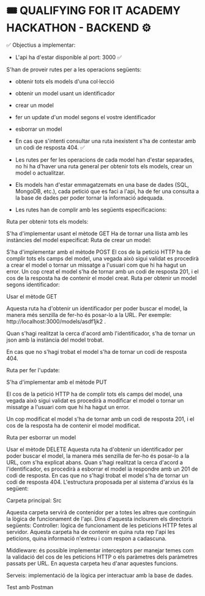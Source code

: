 # 🎟 QUALIFYING FOR IT ACADEMY HACKATHON - BACKEND ⚙️

✅ Objectius a implementar:

- L'api ha d'estar disponible al port: 3000 ✅

S'han de proveir rutes per a les operacions següents:

- obtenir tots els models d'una col·lecció
- obtenir un model usant un identificador
- crear un model
- fer un update d'un model segons el vostre identificador
- esborrar un model
- En cas que s'intenti consultar una ruta inexistent s'ha de contestar amb un codi de resposta 404. ✅

- Les rutes per fer les operacions de cada model han d'estar separades, no hi ha d'haver una ruta general per obtenir tots els models, crear un model o actualitzar.

- Els models han d'estar emmagatzemats en una base de dades (SQL, MongoDB, etc.), cada petició que es faci a l'api, ha de fer una consulta a la base de dades per poder tornar la informació adequada.

- Les rutes han de complir amb les següents especificacions:

Ruta per obtenir tots els models:

S'ha d'implementar usant el mètode GET
Ha de tornar una llista amb les instàncies del model especificat:
Ruta de crear un model:

S'ha d'implementar amb el mètode POST
El cos de la petició HTTP ha de complir tots els camps del model, una vegada això sigui validat es procedirà a crear el model o tornar un missatge a l'usuari com que hi ha hagut un error.
Un cop creat el model s'ha de tornar amb un codi de resposta 201, i el cos de la resposta ha de contenir el model creat.
Ruta per obtenir un model segons identificador:

Usar el mètode GET

Aquesta ruta ha d'obtenir un identificador per poder buscar el model, la manera més senzilla de fer-ho és posar-lo a la URL. Per exemple: http://localhost:3000/models/asdf1jk2 .

Quan s'hagi realitzat la cerca d'acord amb l'identificador, s'ha de tornar un json amb la instància del model trobat.

En cas que no s'hagi trobat el model s'ha de tornar un codi de resposta 404.

Ruta per fer l'update:

S'ha d'implementar amb el mètode PUT

El cos de la petició HTTP ha de complir tots els camps del model, una vegada això sigui validat es procedirà a modificar el model o tornar un missatge a l'usuari com que hi ha hagut un error.

Un cop modificat el model s'ha de tornar amb un codi de resposta 201, i el cos de la resposta ha de contenir el model modificat.

Ruta per esborrar un model

Usar el mètode DELETE
Aquesta ruta ha d'obtenir un identificador per poder buscar el model, la manera més senzilla de fer-ho és posar-lo a la URL, com s'ha explicat abans.
Quan s'hagi realitzat la cerca d'acord a l'identificador, es procedirà a esborrar el model ia respondre amb un 201 de codi de resposta.
En cas que no s'hagi trobat el model s'ha de tornar un codi de resposta 404.
L'estructura proposada per al sistema d'arxius és la següent:

Carpeta principal: Src

Aquesta carpeta servirà de contenidor per a totes les altres que continguin la lògica de funcionament de l'api. Dins d'aquesta inclourem els directoris següents:
Controller: lògica de funcionament de les peticions HTTP fetes al servidor. Aquesta carpeta ha de contenir en quina ruta rep l'api les peticions, quina informació n'extreu i com respon a cadascuna.

Middleware: és possible implementar interceptors per manejar temes com la validació del cos de les peticions HTTP o els paràmetres dels paràmetres passats per URL. En aquesta carpeta heu d'anar aquestes funcions.

Serveis: implementació de la lògica per interactuar amb la base de dades.

Test amb Postman